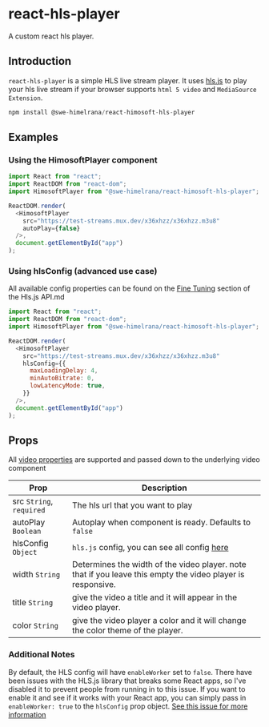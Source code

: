 # react-hls-player

A custom react hls player.

## Introduction

`react-hls-player` is a simple HLS live stream player.
It uses [hls.js](https://github.com/video-dev/hls.js) to play your hls live stream if your browser supports `html 5 video` and `MediaSource Extension`.

```javascript
npm install @swe-himelrana/react-himosoft-hls-player
```

## Examples

### Using the HimosoftPlayer component

```javascript
import React from "react";
import ReactDOM from "react-dom";
import HimosoftPlayer from "@swe-himelrana/react-himosoft-hls-player";

ReactDOM.render(
  <HimosoftPlayer
    src="https://test-streams.mux.dev/x36xhzz/x36xhzz.m3u8"
    autoPlay={false}
  />,
  document.getElementById("app")
);
```

### Using hlsConfig (advanced use case)

All available config properties can be found on the [Fine Tuning](https://github.com/video-dev/hls.js/blob/master/docs/API.md#fine-tuning) section of the Hls.js API.md

```javascript
import React from "react";
import ReactDOM from "react-dom";
import HimosoftPlayer from "@swe-himelrana/react-himosoft-hls-player";

ReactDOM.render(
  <HimosoftPlayer
    src="https://test-streams.mux.dev/x36xhzz/x36xhzz.m3u8"
    hlsConfig={{
      maxLoadingDelay: 4,
      minAutoBitrate: 0,
      lowLatencyMode: true,
    }}
  />,
  document.getElementById("app")
);
```

## Props

All [video properties](https://www.w3schools.com/tags/att_video_poster.asp) are supported and passed down to the underlying video component

| Prop                     | Description                                                                                                             |
| ------------------------ | ----------------------------------------------------------------------------------------------------------------------- |
| src `String`, `required` | The hls url that you want to play                                                                                       |
| autoPlay `Boolean`       | Autoplay when component is ready. Defaults to `false`                                                                   |
| hlsConfig `Object`       | `hls.js` config, you can see all config [here](https://github.com/video-dev/hls.js/blob/master/docs/API.md#fine-tuning) |
| width `String`           | Determines the width of the video player. note that if you leave this empty the video player is responsive.             |
| title `String`           | give the video a title and it will appear in the video player.                                                          |
| color `String`           | give the video player a color and it will change the color theme of the player.                                         |

### Additional Notes

By default, the HLS config will have `enableWorker` set to `false`. There have been issues with the HLS.js library that breaks some React apps, so I've disabled it to prevent people from running in to this issue. If you want to enable it and see if it works with your React app, you can simply pass in `enableWorker: true` to the `hlsConfig` prop object. [See this issue for more information](https://github.com/video-dev/hls.js/issues/2064)
